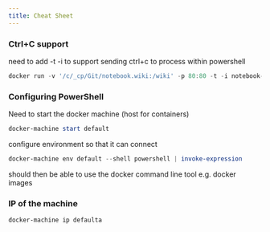 ```yaml
---
title: Cheat Sheet
---
```


### Ctrl+C support

need to add -t -i to support sending ctrl+c to process within powershell

``` powershell
docker run -v '/c/_cp/Git/notebook.wiki:/wiki' -p 80:80 -t -i notebook-gollum
```

### Configuring PowerShell

Need to start the docker machine (host for containers)

``` powershell
docker-machine start default
```

configure environment so that it can connect

``` powershell
docker-machine env default --shell powershell | invoke-expression
```

should then be able to use the docker command line tool e.g. docker images

### IP of the machine

``` bash
docker-machine ip defaulta
```